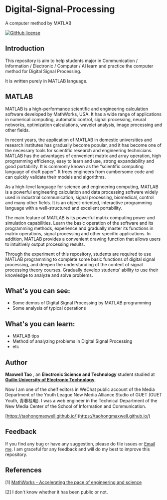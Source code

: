 # Digital-Signal-Processing

A computer method by MATLAB

[![GitHub license](https://img.shields.io/badge/license-MIT-blue.svg)](https://github.com/TaohongMaxwell/Digital-Signal-Processing/edit/master/LICENSE)

## Introduction

This repository is aim to help students major in Communication / Information / Electronic / Computer / AI learn and practice the computer method for Digital Signal Processing.

It is written purely in MATLAB language.

## MATLAB

MATLAB is a high-performance scientific and engineering calculation software developed by MathWorks, USA. It has a wide range of applications in numerical computing, automatic control, signal processing, neural networks, optimization calculations, wavelet analysis, image processing and other fields.

In recent years, the application of MATLAB in domestic universities and research institutes has gradually become popular, and it has become one of the necessary tools for scientific research and engineering technicians. MATLAB has the advantages of convenient matrix and array operation, high programming efficiency, easy to learn and use, strong expandability and good portability. It is commonly known as the “scientific computing language of draft paper”. It frees engineers from cumbersome code and can quickly validate their models and algorithms.

As a high-level language for science and engineering computing, MATLAB is a powerful engineering calculation and data processing software widely used in industrial communication, signal processing, biomedical, control and many other fields. It is an object-oriented, interactive programming language with a well-structured and excellent portability.

The main feature of MATLAB is its powerful matrix computing power and simulation capabilities. Learn the basic operation of the software and its programming methods, experience and gradually master its functions in matrix operations, signal processing and other specific applications. In addition, MATLAB provides a convenient drawing function that allows users to intuitively output processing results.

Through the experiment of this repository, students are required to use MATLAB programming to complete some basic functions of digital signal processing, and deepen the understanding of the content of signal processing theory courses. Gradually develop students' ability to use their knowledge to analyze and solve problems.

## What's you can see:

- Some demos of Digital Signal Processing by MATLAB programming
- Some analysis of typical operations

## What's you can learn:

- MATLAB tips
- Method of analyzing problems in Digital Signal Processing
- etc

## Author

**Maxwell Tao** , an **Electronic Science and Technology** student studied at [**Guilin University of Electronic Technology**](http://www.guet.edu.cn/).

Now I am one of the chelf editors in WeChat public account of the Media Department of the Youth League New Media Alliance Studio of GUET (GUET Youth, 青春桂电). I was a web engineer in the Technical Department of the New Media Center of the School of Information and Communication.

[https://taohongmaxwell.github.io/](https://taohongmaxwell.github.io/)

## Feedback

If you find any bug or have any suggestion, please do file issues or [Email me](mailto:taohong_max@outlook.com?subject=About%20DSP%20on%20GitHub). I am graceful for any feedback and will do my best to improve this repository.

## References

[1] [MathWorks - Accelerating the pace of engineering and science](https://ww2.mathworks.cn/)

[2] I don't know whether it has been public or not.

